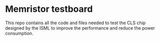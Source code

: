 # Memristor testboard
This repo contains all the code and files needed to test the CLS chip designed by the ISML to improve the performance and reduce the power consumption.
